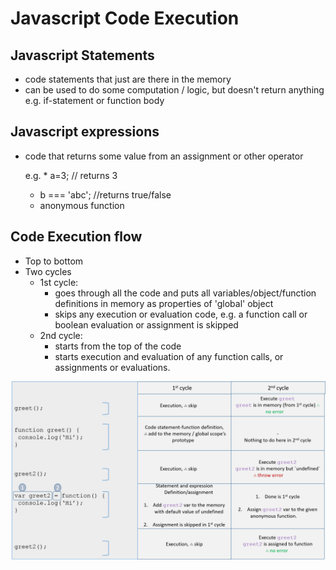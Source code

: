 # Javascript Code Execution

## Javascript Statements

* code statements that just are there in the memory 
* can be used to do some computation / logic, but doesn't return anything e.g. if-statement or function body

## Javascript expressions

* code that returns some value from an assignment or other operator

  e.g. \* a=3; // returns 3

  * b === 'abc'; //returns true/false
  * anonymous function

## Code Execution flow

* Top to bottom
* Two cycles
  * 1st cycle:
    * goes through all the code and puts all variables/object/function definitions in memory as properties of 'global' object
    * skips any execution or evaluation code, e.g. a function call or boolean evaluation or assignment is skipped
  * 2nd cycle:
    * starts from the top of the code
    * starts execution and evaluation of any function calls, or assignments or evaluations.

![](../.gitbook/assets/jscodeexecution.png)

